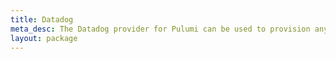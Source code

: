 ```yaml
---
title: Datadog
meta_desc: The Datadog provider for Pulumi can be used to provision any of the cloud resources available in Datadog.
layout: package
---
```

